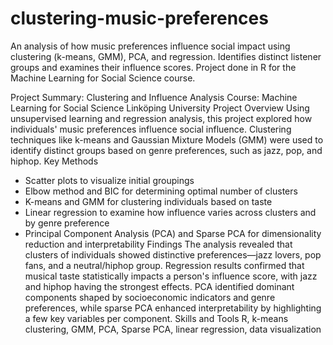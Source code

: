 # clustering-music-preferences
An analysis of how music preferences influence social impact using clustering (k-means, GMM), PCA, and regression. Identifies distinct listener groups and examines their influence scores. Project done in R for the Machine Learning for Social Science course.


Project Summary: Clustering and Influence Analysis
Course:
Machine Learning for Social Science
Linköping University
Project Overview
Using unsupervised learning and regression analysis, this project explored how individuals' music preferences influence social influence. Clustering techniques like k-means and Gaussian Mixture Models (GMM) were used to identify distinct groups based on genre preferences, such as jazz, pop, and hiphop.
Key Methods
- Scatter plots to visualize initial groupings
- Elbow method and BIC for determining optimal number of clusters
- K-means and GMM for clustering individuals based on taste
- Linear regression to examine how influence varies across clusters and by genre preference
- Principal Component Analysis (PCA) and Sparse PCA for dimensionality reduction and interpretability
Findings
The analysis revealed that clusters of individuals showed distinctive preferences—jazz lovers, pop fans, and a neutral/hiphop group. Regression results confirmed that musical taste statistically impacts a person's influence score, with jazz and hiphop having the strongest effects. PCA identified dominant components shaped by socioeconomic indicators and genre preferences, while sparse PCA enhanced interpretability by highlighting a few key variables per component.
Skills and Tools
R, k-means clustering, GMM, PCA, Sparse PCA, linear regression, data visualization
